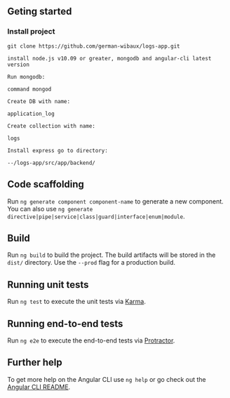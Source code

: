 ## Geting started

### Install project

`git clone https://github.com/german-wibaux/logs-app.git`


`install node.js v10.09 or greater, mongodb and angular-cli latest version`


`Run mongodb:`

`command mongod`

`Create DB with name:` 

`application_log` 

`Create collection with name:` 

`logs`

`Install express go to directory:`

`--/logs-app/src/app/backend/`





## Code scaffolding

Run `ng generate component component-name` to generate a new component. You can also use `ng generate directive|pipe|service|class|guard|interface|enum|module`.

## Build

Run `ng build` to build the project. The build artifacts will be stored in the `dist/` directory. Use the `--prod` flag for a production build.

## Running unit tests

Run `ng test` to execute the unit tests via [Karma](https://karma-runner.github.io).

## Running end-to-end tests

Run `ng e2e` to execute the end-to-end tests via [Protractor](http://www.protractortest.org/).

## Further help

To get more help on the Angular CLI use `ng help` or go check out the [Angular CLI README](https://github.com/angular/angular-cli/blob/master/README.md).
